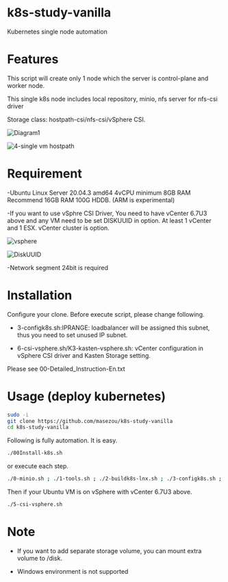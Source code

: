 # k8s-study-vanilla
Kubernetes single node automation

# Features

This script will create only 1 node which the server is control-plane and worker node.

This single k8s node includes local repository, minio, nfs server for nfs-csi driver

Storage class: hostpath-csi/nfs-csi/vSphere CSI. 

![Diagram1](https://user-images.githubusercontent.com/624501/140580948-258eb6a8-dbc4-42ff-8337-0e044d416a42.jpeg)

![4-single vm hostpath](https://user-images.githubusercontent.com/624501/141036168-128533ff-bb1c-4c19-a608-0fe67dc98868.jpeg)


# Requirement

-Ubuntu Linux Server 20.04.3 amd64 4vCPU minimum 8GB RAM Recommend 16GB RAM 100G HDDB. (ARM is experimental)

-If you want to use vSphre CSI Driver, You need to have vCenter 6.7U3 above and any VM need to be set DISKUUID in option. At least 1 vCenter and 1 ESX. vCenter cluster is option.

![vsphere](https://user-images.githubusercontent.com/624501/140580806-104d5fb6-3c94-40fe-8f9c-1af4c85f9af1.png)

![DiskUUID](https://user-images.githubusercontent.com/624501/140580848-8a36ba87-3fa8-4ae2-b41d-9abfe690216c.png)

-Network segment 24bit is required

# Installation

Configure your clone. Before execute script, please change following.

* 3-configk8s.sh:IPRANGE: loadbalancer will be assigned this subnet, thus you need to set unused IP subnet.

* 6-csi-vsphere.sh/K3-kasten-vsphere.sh: vCenter configuration in vSphere  CSI driver and Kasten Storage setting.

Please see 00-Detailed_Instruction-En.txt



# Usage (deploy kubernetes)

```bash
sudo -i
git clone https://github.com/masezou/k8s-study-vanilla
cd k8s-study-vanilla
```

Following is fully automation. It is easy.
```bash
./00Install-k8s.sh
```

or execute each step.
```bash
./0-minio.sh ; ./1-tools.sh ; ./2-buildk8s-lnx.sh ; ./3-configk8s.sh ; ./4-csi-storage.sh
```

Then if your Ubuntu VM is on vSphere with vCenter 6.7U3 above. 
```bash
./5-csi-vsphere.sh
```

# Note

* If you want to add separate storage volume, you can mount extra volume to /disk.

* Windows environment is not supported
